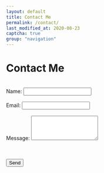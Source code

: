 ```yaml
---
layout: default
title: Contact Me
permalink: /contact/
last_modified_at: 2020-08-23
captcha: true
group: "navigation"
---
```


# Contact Me

<div>
<div>
    <form action="https://formspree.io/mjvadjkq" method="POST">
  <br>
  <label>
    Name:
    <input type="text" name="Name" required>
  </label>
  <br> <br>
  <label>
    Email:
    <input type="text" name="_replyto" required>
  </label>
  <br> <br>
  <label>
    Message:
    <textarea rows="4" name="message" required></textarea>
  </label>
  <br> <br>
  <div class="g-recaptcha" data-sitekey="6LeyS8IZAAAAABnd7ksIs-PlxzuPmpZzjYN99BpL"></div>
  <input type="hidden" name="_next" value="thanks.html" />
  <input type="hidden" name="_subject" value="jeckstei.com Contact Form Submission" />
  
  <br>
  
  <button type="submit" class="button">Send</button>
